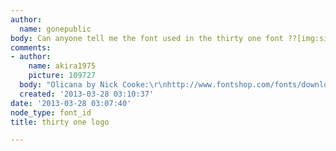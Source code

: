 ```yaml
---
author:
  name: gonepublic
body: Can anyone tell me the font used in the thirty one font ??[img:sites/default/files/old-images/Thirty%20one%20logo_full_4128.jpg]
comments:
- author:
    name: akira1975
    picture: 109727
  body: "Olicana by Nick Cooke:\r\nhttp://www.fontshop.com/fonts/downloads/gtype/olicana_complete_ot/\r\nhttp://www.myfonts.com/fonts/g-type/olicana/"
  created: '2013-03-28 03:10:37'
date: '2013-03-28 03:07:40'
node_type: font_id
title: thirty one logo

---
```

